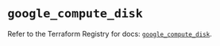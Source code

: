 # `google_compute_disk`

Refer to the Terraform Registry for docs: [`google_compute_disk`](https://registry.terraform.io/providers/hashicorp/google/5.22.0/docs/resources/compute_disk).
